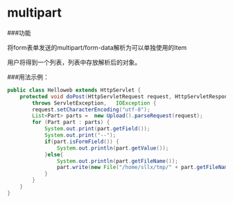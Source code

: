 multipart
==========

###功能

将form表单发送的multipart/form-data解析为可以单独使用的Item

用户将得到一个列表，列表中存放解析后的对象。


###用法示例：

```java
public class Helloweb extends HttpServlet {
    protected void doPost(HttpServletRequest request, HttpServletResponse response) 
        throws ServletException,   IOException {
        request.setCharacterEncoding("utf-8");
        List<Part> parts =  new Upload().parseRequest(request);
        for (Part part : parts) {
            System.out.print(part.getField());
            System.out.print("--");
            if(part.isFormField()) {
                System.out.println(part.getValue());
            }else{
                System.out.println(part.getFileName());
                part.write(new File("/home/sllx/tmp/" + part.getFileName()));
            }
        }
    }
}
```
